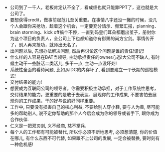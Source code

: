 * 公司到了一千人，老板肯定认不全了，看成绩也就只能靠PPT了，这也就是大公司了。
* 要想获得credit，做事前起范儿至关重要。在事情八字还没一撇的时候，没几个人会跟你来抢功，趁着这个机会，一定要充分请示、频繁汇报，planning、brain storming、kick off搞个不停，一直到码皇们耳朵都磨出茧子，册封你为这个项目的负责人，全公司上下也都知道你有御赐的尚方宝剑。事情传开了，别人再来抢功，就师出无名了。
* 出问题以后, 先想办法解决问题, 然后再讨论这个问题是谁的责任!谨记!
* 什么样的人容易在BAT当领导, 主动承担责任的owner心态!大公司不缺人, 有时候主动干一些脏活二类活儿, 多干一点, 主动一点没坏处!
* 系统性全面的看待问题, 比如从IDC的内存坏了, 看到要建立一个长期的巡检模式!
* 交付结果的能力!
* 想要成为互联网公司的领导者，你需要积极主动承担，对于工作系统性思考，交付结果的能力，更重要的是敢于去表达、展现你的工作成果, 不要害怕去展现你的工作成果，干的好与说的好同样重要。
* 工作中, 只要没有损害自己的核心利益, 不要给别人穿小鞋, 要与人为善, 尽可能多的帮助别人, 说不定你帮助的那个人今后会成为你的领导或者手下, 跟你成为合作伙伴.
* 仁义是一把双刃剑, 义不经商, 慈不掌兵.
* 每个人的工作都有可能被替代, 所以你必须不断地思考, 必须想清楚, 你的价值在哪儿, 有什么东西不可代替, 如果跟不上公司的发展, 一定会被替换, 要时刻有一种危机感!